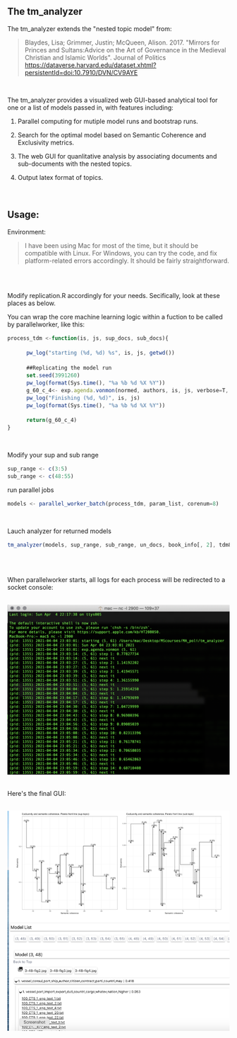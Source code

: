 ## The tm_analyzer

The tm_analyzer extends the "nested topic model" from:


> Blaydes, Lisa; Grimmer, Justin; McQueen, Alison. 2017. "Mirrors for Princes and Sultans:Advice on the Art of Governance in the Medieval Christian and Islamic Worlds". Journal of Politics
> https://dataverse.harvard.edu/dataset.xhtml?persistentId=doi:10.7910/DVN/CV9AYE  

<br/>

The tm_analyzer provides a visualized web GUI-based analytical tool for one or a list of models passed in, with features including:   

1. Parallel computing for mutiple model runs and bootstrap runs.

1. Search for the optimal model based on Semantic Coherence and Exclusivity metrics.  

1. The web GUI for quanlitative analysis by associating documents and sub-documents with the nested topics.  

1. Output latex format of topics.  
<br/><br/>

## Usage: 

Environment:
> I have been using Mac for most of the time, but it should be compatible with Linux.
> For Windows, you can try the code, and fix platform-related errors accordingly. It should be fairly straightforward.

<br/>
<br/>

Modify replication.R accordingly for your needs. Secifically, look at these places as below.

You can wrap the core machine learning logic within a fuction to be called by parallelworker, like this:
```javascript 
process_tdm <-function(is, js, sup_docs, sub_docs){
 
      pw_log("starting (%d, %d) %s", is, js, getwd())
  
      ##Replicating the model run
      set.seed(3991260)
      pw_log(format(Sys.time(), "%a %b %d %X %Y"))
      g_60_c_4<- exp.agenda.vonmon(normed, authors, is, js, verbose=T, kappa= 1000)
      pw_log("Finishing (%d, %d)", is, js)
      pw_log(format(Sys.time(), "%a %b %d %X %Y"))
          
      return(g_60_c_4)
} 
```
<br/>

Modify your sup and sub range

```javascript
sup_range <- c(3:5)
sub_range <- c(48:55)
```

run parallel jobs

```javascript
models <- parallel_worker_batch(process_tdm, param_list, corenum=8)
```
<br/>

Lauch analyzer for returned models<br/>

```javascript
tm_analyzer(models, sup_range, sub_range, un_docs, book_info[, 2], tdm8, sup_tdm8)
```
<br/>
<br/>

When parallelworker starts, all logs for each process will be redirected to a socket console:<br/><br/>

 <img src="https://github.com/georgeyean/tm_analyzer/blob/main/images/log.png" width="600">
 
<br/>
<br/>

Here's the final GUI:<br/><br/>

 <img src="https://github.com/georgeyean/tm_analyzer/blob/main/images/gui.png" width="900">







